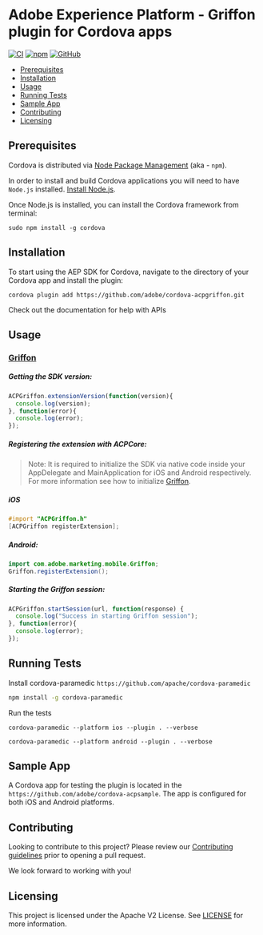 # Adobe Experience Platform - Griffon plugin for Cordova apps
[![CI](https://github.com/adobe/cordova-acpgriffon/workflows/CI/badge.svg)](https://github.com/adobe/cordova-acpgriffon/actions)
[![npm](https://img.shields.io/npm/v/@adobe/cordova-acpgriffon)](https://www.npmjs.com/package/@adobe/cordova-acpgriffon)
[![GitHub](https://img.shields.io/github/license/adobe/cordova-acpgriffon)](https://github.com/adobe/cordova-acpgriffon/blob/master/LICENSE)

- [Prerequisites](#prerequisites)
- [Installation](#installation)
- [Usage](#usage)
- [Running Tests](#running-tests)
- [Sample App](#sample-app)
- [Contributing](#contributing)
- [Licensing](#licensing)

## Prerequisites

Cordova is distributed via [Node Package Management](https://www.npmjs.com/) (aka - `npm`).  

In order to install and build Cordova applications you will need to have `Node.js` installed. [Install Node.js](https://nodejs.org/en/).  

Once Node.js is installed, you can install the Cordova framework from terminal:  

```  
sudo npm install -g cordova  
```  
## Installation

To start using the AEP SDK for Cordova, navigate to the directory of your Cordova app and install the plugin:
```
cordova plugin add https://github.com/adobe/cordova-acpgriffon.git
```
Check out the documentation for help with APIs

## Usage
### [Griffon](https://aep-sdks.gitbook.io/docs/beta/project-griffon)

##### Getting the SDK version:
```js
ACPGriffon.extensionVersion(function(version){  
  console.log(version);
}, function(error){  
  console.log(error);  
});
```
##### Registering the extension with ACPCore:

> Note: It is required to initialize the SDK via native code inside your AppDelegate and MainApplication for iOS and Android respectively. For more information see how to initialize [Griffon](https://aep-sdks.gitbook.io/docs/beta/project-griffon/set-up-project-griffon#add-project-griffon-extension-to-your-app).
#####  **iOS**
```objective-c
#import "ACPGriffon.h"  
[ACPGriffon registerExtension];
```
#####  **Android:**
```java
import com.adobe.marketing.mobile.Griffon;
Griffon.registerExtension();
```
##### Starting the Griffon session:
```js
ACPGriffon.startSession(url, function(response) {  
  console.log("Success in starting Griffon session");  
}, function(error){  
  console.log(error);  
});
```

## Running Tests
Install cordova-paramedic `https://github.com/apache/cordova-paramedic`
```bash
npm install -g cordova-paramedic
```
Run the tests
```
cordova-paramedic --platform ios --plugin . --verbose
```
```
cordova-paramedic --platform android --plugin . --verbose
```
## Sample App
A Cordova app for testing the plugin is located in the `https://github.com/adobe/cordova-acpsample`. The app is configured for both iOS and Android platforms.

## Contributing

Looking to contribute to this project? Please review our [Contributing guidelines](.github/CONTRIBUTING.md) prior to opening a pull request.  

We look forward to working with you!

## Licensing
This project is licensed under the Apache V2 License. See [LICENSE](LICENSE) for more information.